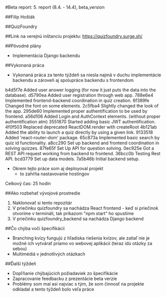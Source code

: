 #Beta report: 5. report (8.4. - 14.4), beta_version

##Filip Hošták

##QuizFoundry

##Link na verejnú inštanciu projektu:
https://quizfoundry.surge.sh/

##Pôvodné plány

- Implementácia Django backendu

##Vykonaná práca

- Vykonaná práca za tento týždeň sa niesla najmä v duchu implementácie backendu a
zároveň aj spolupráce backendu s frontendom

b4d5f7e Added user answer logging (for now it just puts the data into the database).
d5790ea Added user registration through web app.
788e6e4 Implemented frontend-backend coordination in quiz creation.
6f389fe Changed the font on some elements.
2c5fba4 Slightly changed the look of the app.
295de60 Implemented proper authentification to be used by frontend.
a56d106 Added Login and AuthContext elements. (without proper authentification atm)
3551870 Started adding basic JWT authentification.
4f0f503 Replaced deprecated ReactDOM.render with createRoot
4b121ab Added the ability to launch a quiz directly by using a given link.
9133518 Added 'react-router-dom' package.
65c873a Implemented basic search by quiz id functionality.
a8cc290 Set up backend and frontend coordination in solving quizzes.
87fe65f Set Up API for question solving.
0ec925e Got a REST API request working from backend to frontend.
36bcc0b Testing Rest API.
bcd3779 Set up data models.
7a5b46b Initial backend setup.

- Okrem tejto práce som aj deployoval projekt
	- to zahŕňa nastavovanie hostingov

Celkový čas: 25 hodín

##Ako rozbehať vývojové prostredie
1. Naklonovať si tento repozitár
2. V priečinku quizfoundry sa nachádza React frontend - keď si priečinok otvoríme v
termináli, tak príkazom "npm start" ho spustíme
3. V priečinku quizfoundry_backend sa nachádza Django backend

##Čo chýba voči špecifikácii
- Branching kvízy fungujú z hľadiska riešenia kvízov, ale zatiaľ nie je možné ich
vytvárať priamo vo webovej aplikácii (teraz idú otázky za sebou)
- Multimédiá v jednotlivých otázkach

##Ďalší týždeň
- Dopľňanie chýbajúcich požiadaviek zo špecifikácie
- Zapracovanie feedbacku z prezentácie beta verzie
- Problémy som mal asi najviac s tým, že som činnosť na projekte odkladal a
tento týždeň bolo veľa práce
